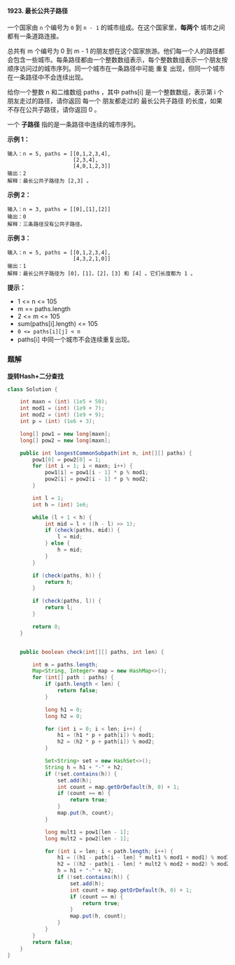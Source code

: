 #### 1923. 最长公共子路径

一个国家由 `n` 个编号为 `0` 到 `n - 1` 的城市组成。在这个国家里，**每两个** 城市之间都有一条道路连接。

总共有 m 个编号为 0 到 m - 1 的朋友想在这个国家旅游。他们每一个人的路径都会包含一些城市。每条路径都由一个整数数组表示，每个整数数组表示一个朋友按顺序访问过的城市序列。同一个城市在一条路径中可能 重复 出现，但同一个城市在一条路径中不会连续出现。

给你一个整数 n 和二维数组 paths ，其中 paths[i] 是一个整数数组，表示第 i 个朋友走过的路径，请你返回 每一个 朋友都走过的 最长公共子路径 的长度，如果不存在公共子路径，请你返回 0 。

一个 **子路径** 指的是一条路径中连续的城市序列。

**示例 1：**

```shell
输入：n = 5, paths = [[0,1,2,3,4],
                     [2,3,4],
                     [4,0,1,2,3]]
输出：2
解释：最长公共子路径为 [2,3] 。
```

**示例 2：**

```shell
输入：n = 3, paths = [[0],[1],[2]]
输出：0
解释：三条路径没有公共子路径。
```

**示例 3：**

```shell
输入：n = 5, paths = [[0,1,2,3,4],
                     [4,3,2,1,0]]
输出：1
解释：最长公共子路径为 [0]，[1]，[2]，[3] 和 [4] 。它们长度都为 1 。
```

**提示：**

* 1 <= n <= 105
* m == paths.length
* 2 <= m <= 105
* sum(paths[i].length) <= 105
* `0 <= paths[i][j] < n`
* paths[i] 中同一个城市不会连续重复出现。

### 题解

**旋转Hash+二分查找**

```java
class Solution {

    int maxn = (int) (1e5 + 50);
    int mod1 = (int) (1e9 + 7);
    int mod2 = (int) (1e9 + 9);
    int p = (int) (1e6 + 3);

    long[] pow1 = new long[maxn];
    long[] pow2 = new long[maxn];

    public int longestCommonSubpath(int n, int[][] paths) {
        pow1[0] = pow2[0] = 1;
        for (int i = 1; i < maxn; i++) {
            pow1[i] = pow1[i - 1] * p % mod1;
            pow2[i] = pow2[i - 1] * p % mod2;
        }

        int l = 1;
        int h = (int) 1e6;

        while (l + 1 < h) {
            int mid = l + ((h - l) >> 1);
            if (check(paths, mid)) {
                l = mid;
            } else {
                h = mid;
            }
        }

        if (check(paths, h)) {
            return h;
        }

        if (check(paths, l)) {
            return l;
        }

        return 0;
    }


    public boolean check(int[][] paths, int len) {

        int m = paths.length;
        Map<String, Integer> map = new HashMap<>();
        for (int[] path : paths) {
            if (path.length < len) {
                return false;
            }

            long h1 = 0;
            long h2 = 0;

            for (int i = 0; i < len; i++) {
                h1 = (h1 * p + path[i]) % mod1;
                h2 = (h2 * p + path[i]) % mod2;
            }

            Set<String> set = new HashSet<>();
            String h = h1 + "-" + h2;
            if (!set.contains(h)) {
                set.add(h);
                int count = map.getOrDefault(h, 0) + 1;
                if (count == m) {
                    return true;
                }
                map.put(h, count);
            }

            long mult1 = pow1[len - 1];
            long mult2 = pow2[len - 1];

            for (int i = len; i < path.length; i++) {
                h1 = ((h1 - path[i - len] * mult1 % mod1 + mod1) % mod1 * p + path[i]) % mod1;
                h2 = ((h2 - path[i - len] * mult2 % mod2 + mod2) % mod2 * p + path[i]) % mod2;
                h = h1 + "-" + h2;
                if (!set.contains(h)) {
                    set.add(h);
                    int count = map.getOrDefault(h, 0) + 1;
                    if (count == m) {
                        return true;
                    }
                    map.put(h, count);
                }
            }
        }
        return false;
    }
}
```

